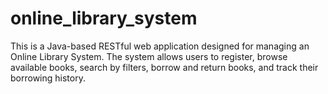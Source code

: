 # online_library_system
This is a Java-based RESTful web application designed for managing an Online Library System. The system allows users to register, browse available books, search by filters, borrow and return books, and track their borrowing history.
